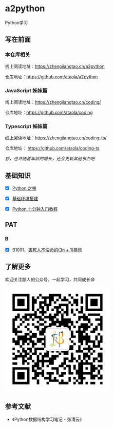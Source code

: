 # a2python

Python学习

## 写在前面

### 本仓库相关

线上阅读地址：https://zhengjiangtao.cn/a2python

仓库地址：https://github.com/ataola/a2python

### JavaScript 姊妹篇

线上阅读地址：https://zhengjiangtao.cn/coding/

仓库地址：https://github.com/ataola/coding

### Typescript 姊妹篇

线上阅读地址：https://zhengjiangtao.cn/coding-ts/

仓库地址： https://github.com/ataola/coding-ts

_额，也许随着年龄的增长，还会更新其他东西吧_

## 基础知识

- [x] [Python 之禅](base/the-zen-of-python.md)

- [x] [基础环境搭建](base/env.md)

- [x] [Python 十分钟入门教程](base/ten-minutes-python-introductory-tutorial.md)

## PAT

### B

- [x] B1001、[害死人不偿命的(3n + 1)猜想](https://pintia.cn/problem-sets/994805260223102976/problems/994805325918486528)


## 了解更多

欢迎关注鄙人的公众号，一起学习，共同成长:smile:

![wechat qrcode](base/img/wechat-cnroadbridge.jpg)


## 参考文献

* 《Python数据结构学习笔记 - 张清云》
